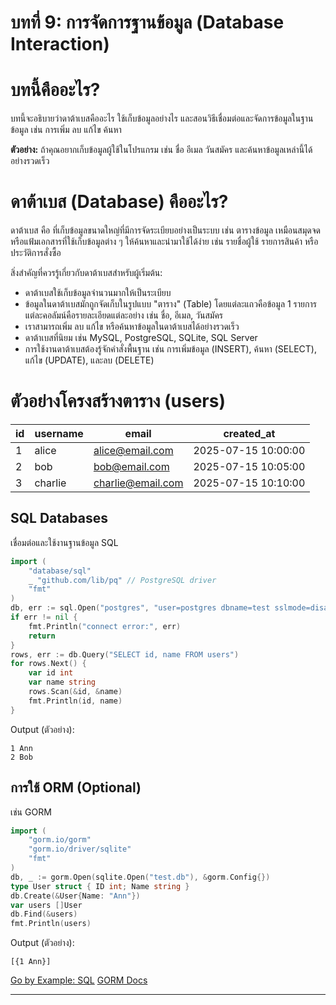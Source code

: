 # บทที่ 9: การจัดการฐานข้อมูล (Database Interaction)
# บทนี้คืออะไร?
บทนี้จะอธิบายว่าดาต้าเบสคืออะไร ใช้เก็บข้อมูลอย่างไร และสอนวิธีเชื่อมต่อและจัดการข้อมูลในฐานข้อมูล เช่น การเพิ่ม ลบ แก้ไข ค้นหา

**ตัวอย่าง:**
ถ้าคุณอยากเก็บข้อมูลผู้ใช้ในโปรแกรม เช่น ชื่อ อีเมล วันสมัคร และค้นหาข้อมูลเหล่านี้ได้อย่างรวดเร็ว
# ดาต้าเบส (Database) คืออะไร?

ดาต้าเบส คือ ที่เก็บข้อมูลขนาดใหญ่ที่มีการจัดระเบียบอย่างเป็นระบบ เช่น ตารางข้อมูล เหมือนสมุดจดหรือแฟ้มเอกสารที่ใช้เก็บข้อมูลต่าง ๆ ให้ค้นหาและนำมาใช้ได้ง่าย เช่น รายชื่อผู้ใช้ รายการสินค้า หรือประวัติการสั่งซื้อ

สิ่งสำคัญที่ควรรู้เกี่ยวกับดาต้าเบสสำหรับผู้เริ่มต้น:
- ดาต้าเบสใช้เก็บข้อมูลจำนวนมากให้เป็นระเบียบ
- ข้อมูลในดาต้าเบสมักถูกจัดเก็บในรูปแบบ "ตาราง" (Table) โดยแต่ละแถวคือข้อมูล 1 รายการ แต่ละคอลัมน์คือรายละเอียดแต่ละอย่าง เช่น ชื่อ, อีเมล, วันสมัคร
- เราสามารถเพิ่ม ลบ แก้ไข หรือค้นหาข้อมูลในดาต้าเบสได้อย่างรวดเร็ว
- ดาต้าเบสที่นิยม เช่น MySQL, PostgreSQL, SQLite, SQL Server
- การใช้งานดาต้าเบสต้องรู้จักคำสั่งพื้นฐาน เช่น การเพิ่มข้อมูล (INSERT), ค้นหา (SELECT), แก้ไข (UPDATE), และลบ (DELETE)

# ตัวอย่างโครงสร้างตาราง (users)

| id  | username | email             | created_at          |
|-----|----------|-------------------|---------------------|
| 1   | alice    | alice@email.com   | 2025-07-15 10:00:00 |
| 2   | bob      | bob@email.com     | 2025-07-15 10:05:00 |
| 3   | charlie  | charlie@email.com | 2025-07-15 10:10:00 |



## SQL Databases
เชื่อมต่อและใช้งานฐานข้อมูล SQL
```go
import (
    "database/sql"
    _ "github.com/lib/pq" // PostgreSQL driver
    "fmt"
)
db, err := sql.Open("postgres", "user=postgres dbname=test sslmode=disable")
if err != nil {
    fmt.Println("connect error:", err)
    return
}
rows, err := db.Query("SELECT id, name FROM users")
for rows.Next() {
    var id int
    var name string
    rows.Scan(&id, &name)
    fmt.Println(id, name)
}
```
Output (ตัวอย่าง):
```
1 Ann
2 Bob
```

## การใช้ ORM (Optional)
เช่น GORM
```go
import (
    "gorm.io/gorm"
    "gorm.io/driver/sqlite"
    "fmt"
)
db, _ := gorm.Open(sqlite.Open("test.db"), &gorm.Config{})
type User struct { ID int; Name string }
db.Create(&User{Name: "Ann"})
var users []User
db.Find(&users)
fmt.Println(users)
```
Output (ตัวอย่าง):
```
[{1 Ann}]
```

[Go by Example: SQL](https://gobyexample.com/sql)
[GORM Docs](https://gorm.io/docs/)

---
